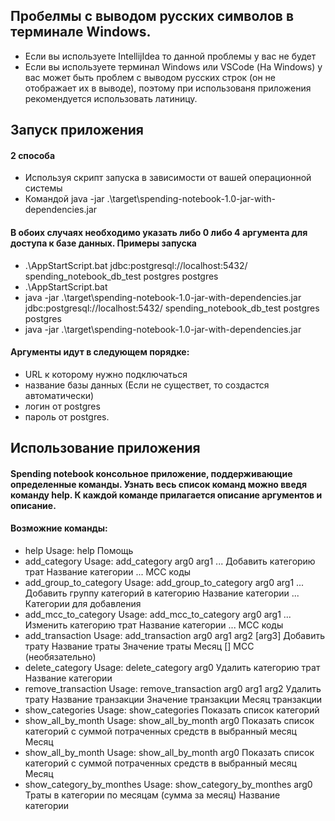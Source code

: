 ## Пробелмы с выводом русских символов в терминале Windows.
- Если вы используете IntellijIdea то данной проблемы у вас не будет
- Если вы используете терминал Windows или VSCode (На Windows) у вас может быть проблем с выводом русских строк (он не отображает их в выводе), поэтому при использованя приложения рекомендуется использовать латиницу. 

## Запуск приложения
#### 2 способа
- Используя скрипт запуска в зависимости от вашей операционной системы
- Командой java -jar .\target\spending-notebook-1.0-jar-with-dependencies.jar

#### В обоих случаях необходимо указать либо 0 либо 4 аргумента для доступа к базе данных. Примеры запуска
- .\AppStartScript.bat jdbc:postgresql://localhost:5432/ spending_notebook_db_test postgres postgres 
- .\AppStartScript.bat
- java -jar .\target\spending-notebook-1.0-jar-with-dependencies.jar jdbc:postgresql://localhost:5432/ spending_notebook_db_test postgres postgres
- java -jar .\target\spending-notebook-1.0-jar-with-dependencies.jar

#### Аргументы идут в следующем порядке: 
- URL к которому нужно подключаться
- название базы данных (Если не существет, то создастся автоматически) 
- логин от postgres
- пароль от postgres.

## Использование приложения
#### Spending notebook консольное приложение, поддерживающие определенные команды. Узнать весь список команд можно введя команду help. К каждой команде прилагается описание аргументов и описание.

#### Возможние команды:
- help
Usage: help
Помощь
- add_category
Usage:  add_category arg0 arg1 ...
Добавить категорию трат
      <arg0>      Название категории
      <arg1>...   MCC коды
- add_group_to_category
Usage:  add_group_to_category arg0 arg1 ...
Добавить группу категорий в категорию
      <arg0>      Название категории
      <arg1>...   Категории для добавления
- add_mcc_to_category
Usage:  add_mcc_to_category arg0 arg1 ...
Изменить категорию трат
      <arg0>      Название категории
      <arg1> ...   MCC коды
- add_transaction
Usage: add_transaction arg0 arg1 arg2 [arg3]
Добавить трату
      <arg0>     Название траты
      <arg1>     Значение траты
      <arg2>     Месяц
      [<arg3>]   MCC (необязательно)
- delete_category
Usage: delete_category arg0
Удалить категорию трат
      <arg0>   Название категории
- remove_transaction
Usage: remove_transaction arg0 arg1 arg2
Удалить трату
      <arg0>   Название транзакции
      <arg1>   Значение транзакции
      <arg2>   Месяц транзакции
- show_categories 
Usage: show_categories
Показать список категорий
- show_all_by_month
Usage: show_all_by_month arg0
Показать список категорий с суммой потраченных средств в выбранный месяц
      <arg0>   Месяц
- show_all_by_month
Usage: show_all_by_month arg0
Показать список категорий с суммой потраченных средств в выбранный месяц
      <arg0>   Месяц
- show_category_by_monthes
Usage: show_category_by_monthes arg0
Траты в категории по месяцам (сумма за месяц)
      <arg0>   Название категории